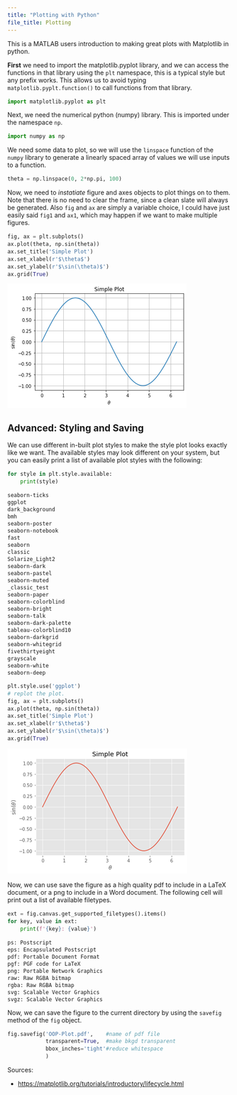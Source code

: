 ```yaml
---
title: "Plotting with Python"
file_title: Plotting
---
```

This is a MATLAB users introduction to making great plots with Matplotlib in python.

**First** we need to import the matplotlib.pyplot library, and we can access the functions in that library using the `plt` namespace, this is a typical style but any prefix works. This allows us to avoid typing `matplotlib.pyplt.function()` to call functions from that library.


```python
import matplotlib.pyplot as plt
```

Next, we need the numerical python (numpy) library. This is imported under the namespace `np`.


```python
import numpy as np
```

We need some data to plot, so we will use the `linspace` function of the `numpy` library to generate a linearly spaced array of values we will use inputs to a function.


```python
theta = np.linspace(0, 2*np.pi, 100)
```

Now, we need to *instatiate* figure and axes objects to plot things on to them. Note that there is no need to clear the frame, since a clean slate will always be generated. Also `fig` and `ax` are simply a variable choice, I could have just easily said `fig1` and `ax1`, which may happen if we want to make multiple figures.


```python
fig, ax = plt.subplots()
ax.plot(theta, np.sin(theta))
ax.set_title('Simple Plot')
ax.set_xlabel(r'$\theta$')
ax.set_ylabel(r'$\sin(\theta)$')
ax.grid(True)
```


![png](Plotting_files/Plotting_8_0.png)


## Advanced: Styling and Saving
We can use different in-built plot styles to make the style plot looks exactly like we want. The available styles may look different on your system, but you can easily print a list of available plot styles with the following:


```python
for style in plt.style.available:
	print(style)
```

    seaborn-ticks
    ggplot
    dark_background
    bmh
    seaborn-poster
    seaborn-notebook
    fast
    seaborn
    classic
    Solarize_Light2
    seaborn-dark
    seaborn-pastel
    seaborn-muted
    _classic_test
    seaborn-paper
    seaborn-colorblind
    seaborn-bright
    seaborn-talk
    seaborn-dark-palette
    tableau-colorblind10
    seaborn-darkgrid
    seaborn-whitegrid
    fivethirtyeight
    grayscale
    seaborn-white
    seaborn-deep



```python
plt.style.use('ggplot')
# replot the plot.
fig, ax = plt.subplots()
ax.plot(theta, np.sin(theta))
ax.set_title('Simple Plot')
ax.set_xlabel(r'$\theta$')
ax.set_ylabel(r'$\sin(\theta)$')
ax.grid(True)
```


![png](Plotting_files/Plotting_11_0.png)


Now, we can use save the figure as a high quality pdf to include in a LaTeX document, or a png to include in a Word document. The following cell will print out a list of available filetypes.


```python
ext = fig.canvas.get_supported_filetypes().items()
for key, value in ext:
	print(f'{key}: {value}')
```

    ps: Postscript
    eps: Encapsulated Postscript
    pdf: Portable Document Format
    pgf: PGF code for LaTeX
    png: Portable Network Graphics
    raw: Raw RGBA bitmap
    rgba: Raw RGBA bitmap
    svg: Scalable Vector Graphics
    svgz: Scalable Vector Graphics


Now, we can save the figure to the current directory by using the `savefig` method of the `fig` object.


```python
fig.savefig('OOP-Plot.pdf',    #name of pdf file
			transparent=True,  #make bkgd transparent
			bbox_inches='tight'#reduce whitespace
			)
```

Sources:
- https://matplotlib.org/tutorials/introductory/lifecycle.html


```python

```
